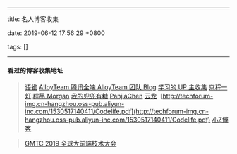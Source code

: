 
---

title: 名人博客收集

date: 2019-06-12 17:56:29 +0800

tags: []

---
<a name="xX5ED"></a>
#### 看过的博客收集地址

> [语雀](https://www.yuque.com/dashboard/collections)
> [AlloyTeam 腾讯全端 AlloyTeam 团队 Blog](https://www.alloyteam.com/2015/11/we-will-be-componentized-web-long-text/comment-page-2/)
> [学习的 UP 主收集](./%E5%AD%A6%E4%B9%A0%E7%9A%84UP%E4%B8%BB%E6%94%B6%E9%9B%86.md)
> [京程一灯](https://www.jianshu.com/u/9d946fdee0f0)
> [程墨 Morgan](https://www.zhihu.com/people/morgancheng/activities)
> [我的兜兜有糖](http://doudouyoutang.com/)
> [PanjiaChen](https://github.com/PanJiaChen/awesome-bookmarks)
> [云龙](https://github.com/fouber/blog/issues/41)  [http://techforum-img.cn-hangzhou.oss-pub.aliyun-inc.com/1530517140411/Codelife.pdf](http://techforum-img.cn-hangzhou.oss-pub.aliyun-inc.com/1530517140411/Codelife.pdf)
> [小Z博客](https://www.xiaoz.me/archives/12816)



> [GMTC 2019 全球大前端技术大会](https://gmtc2019.geekbang.org/)



